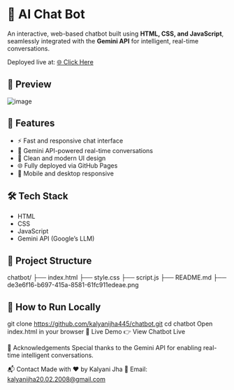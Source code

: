 # 💬 AI Chat Bot

An interactive, web-based chatbot built using **HTML, CSS, and JavaScript**, seamlessly integrated with the **Gemini API** for intelligent, real-time conversations.

Deployed live at: [🌐 Click Here](https://kalyanijha445.github.io/chatbot/)


## 📸 Preview
![image](https://github.com/user-attachments/assets/4aee2674-ec25-46ae-b2f6-009074b6b6a9)



## 🚀 Features
- ⚡ Fast and responsive chat interface
- 🤖 Gemini API-powered real-time conversations
- 🎨 Clean and modern UI design
- 🌐 Fully deployed via GitHub Pages
- 📱 Mobile and desktop responsive


## 🛠️ Tech Stack
- HTML
- CSS
- JavaScript
- Gemini API (Google’s LLM)

## 📂 Project Structure
chatbot/
├── index.html
├── style.css
├── script.js
├── README.md
├── de3e6f16-b697-415a-8581-61fc911edeae.png


## 🚀 How to Run Locally
git clone https://github.com/kalyanijha445/chatbot.git
cd chatbot
Open index.html in your browser
🔗 Live Demo
👉 View Chatbot Live

🙏 Acknowledgements
Special thanks to the Gemini API for enabling real-time intelligent conversations.

📬 Contact
Made with ❤️ by Kalyani Jha
📧 Email: kalyanijha20.02.2008@gmail.com

